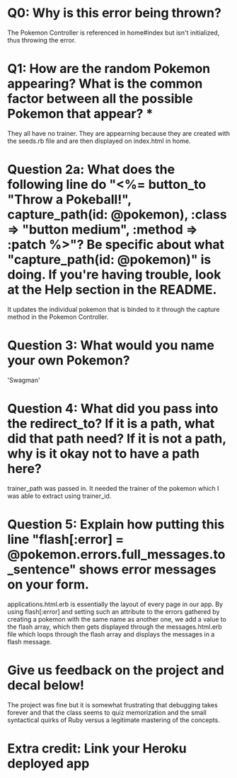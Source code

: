 # Q0: Why is this error being thrown?
The Pokemon Controller is referenced in home#index but isn't initialized, thus throwing the error.

# Q1: How are the random Pokemon appearing? What is the common factor between all the possible Pokemon that appear? *
They all have no trainer. They are appearning because they are created with the seeds.rb file and are then displayed on index.html in home. 

# Question 2a: What does the following line do "<%= button_to "Throw a Pokeball!", capture_path(id: @pokemon), :class => "button medium", :method => :patch %>"? Be specific about what "capture_path(id: @pokemon)" is doing. If you're having trouble, look at the Help section in the README.
It updates the individual pokemon that is binded to it through the capture method in the Pokemon Controller.

# Question 3: What would you name your own Pokemon?
'Swagman'
# Question 4: What did you pass into the redirect_to? If it is a path, what did that path need? If it is not a path, why is it okay not to have a path here?
trainer_path was passed in. It needed the trainer of the pokemon which I was able to extract using trainer_id. 
# Question 5: Explain how putting this line "flash[:error] = @pokemon.errors.full_messages.to_sentence" shows error messages on your form.
applications.html.erb is essentially the layout of every page in our app. By using flash[:error] and setting such an attribute to the errors gathered by creating a pokemon with the same name as another one, we add a value to the flash array, which then gets displayed through the messages.html.erb file which loops through the flash array and displays the messages in a flash message.
# Give us feedback on the project and decal below!
The project was fine but it is somewhat frustrating that debugging takes forever and that the class seems to quiz memorization and the small syntactical quirks of Ruby versus a legitimate mastering of the concepts. 
# Extra credit: Link your Heroku deployed app
